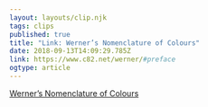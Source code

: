 ```yaml
---
layout: layouts/clip.njk 
tags: clips 
published: true 
title: "Link: Werner’s Nomenclature of Colours" 
date: 2018-09-13T14:09:29.785Z 
link: https://www.c82.net/werner/#preface 
ogtype: article 
---
```

[ Werner’s Nomenclature of Colours ]( https://www.c82.net/werner/#preface ) 
